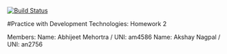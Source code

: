 [![Build Status](https://travis-ci.com/akshaynagpal/ASE2.svg?token=SadtxEMzcJPSD4FuGaTx&branch=master)](https://travis-ci.com/akshaynagpal/ASE2)

#Practice with Development Technologies: Homework 2

Members:
Name: Abhijeet Mehortra / UNI: am4586
Name: Akshay Nagpal / UNI: an2756
